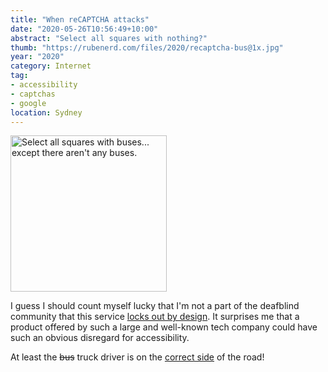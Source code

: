 ```yaml
---
title: "When reCAPTCHA attacks"
date: "2020-05-26T10:56:49+10:00"
abstract: "Select all squares with nothing?"
thumb: "https://rubenerd.com/files/2020/recaptcha-bus@1x.jpg"
year: "2020"
category: Internet
tag:
- accessibility
- captchas
- google
location: Sydney
---
```

<p><img src="https://rubenerd.com/files/2020/recaptcha-bus@1x.jpg" srcset="https://rubenerd.com/files/2020/recaptcha-bus@1x.jpg 1x, https://rubenerd.com/files/2020/recaptcha-bus@2x.jpg 2x" alt="Select all squares with buses... except there aren't any buses." style="width:250px" /></p>

I guess I should count myself lucky that I'm not a part of the deafblind community that this service [locks out by design](https://support.google.com/a/answer/1217728). It surprises me that a product offered by such a large and well-known tech company could have such an obvious disregard for accessibility.

At least the <del>bus</del> truck driver is on the [correct side](https://en.wikipedia.org/wiki/Driving_on_the_left) of the road!

